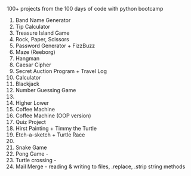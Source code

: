 100+ projects from the 100 days of code with python bootcamp

1. Band Name Generator
2. Tip Calculator
3. Treasure Island Game
4. Rock, Paper, Scissors
5. Password Generator + FizzBuzz
6. Maze (Reeborg)
7. Hangman
8. Caesar Cipher
9. Secret Auction Program + Travel Log
10. Calculator
11. Blackjack
12. Number Guessing Game
13. 
14. Higher Lower
15. Coffee Machine
16. Coffee Machine (OOP version)
17. Quiz Project
18. Hirst Painting + Timmy the Turtle
19. Etch-a-sketch + Turtle Race
20. 
21. Snake Game
22. Pong Game -
23. Turtle crossing -
24. Mail Merge - reading & writing to files, .replace, .strip string methods
